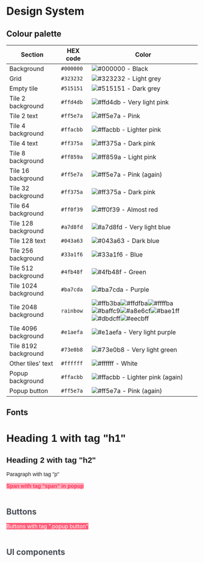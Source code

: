 # Design System

## Colour palette
| Section              | HEX code  | Color  |
|----------------------|-----------|--------|
| Background           | `#000000` |   ![#000000](https://placehold.co/15x15/000000/000000.png) - Black|
| Grid                 | `#323232` |   ![#323232](https://placehold.co/15x15/323232/323232.png) - Light grey|
| Empty tile           | `#515151` |   ![#515151](https://placehold.co/15x15/515151/515151.png) - Dark grey|
| Tile 2 background    | `#ffd4db` |   ![#ffd4db](https://placehold.co/15x15/ffd4db/ffd4db.png) - Very light pink|
| Tile 2 text          | `#ff5e7a` |   ![#ff5e7a](https://placehold.co/15x15/ff5e7a/ff5e7a.png) - Pink|
| Tile 4 background    | `#ffacbb` |   ![#ffacbb](https://placehold.co/15x15/ffacbb/ffacbb.png) - Lighter pink|
| Tile 4 text          | `#ff375a` |   ![#ff375a](https://placehold.co/15x15/ff375a/ff375a.png) - Dark pink|
| Tile 8 background    | `#ff859a` |   ![#ff859a](https://placehold.co/15x15/ff859a/ff859a.png) - Light pink|
| Tile 16 background   | `#ff5e7a` |   ![#ff5e7a](https://placehold.co/15x15/ff5e7a/ff5e7a.png) - Pink (again)|
| Tile 32 background   | `#ff375a` |   ![#ff375a](https://placehold.co/15x15/ff375a/ff375a.png) - Dark pink|
| Tile 64 background   | `#ff0f39` |   ![#ff0f39](https://placehold.co/15x15/ff0f39/ff0f39.png) - Almost red|
| Tile 128 background  | `#a7d8fd` |   ![#a7d8fd](https://placehold.co/15x15/a7d8fd/a7d8fd.png) - Very light blue|
| Tile 128 text        | `#043a63` |   ![#043a63](https://placehold.co/15x15/043a63/043a63.png) - Dark blue|
| Tile 256 background  | `#33a1f6` |   ![#33a1f6](https://placehold.co/15x15/33a1f6/33a1f6.png) - Blue
| Tile 512 background  | `#4fb48f` |   ![#4fb48f](https://placehold.co/15x15/4fb48f/4fb48f.png) - Green|
| Tile 1024 background | `#ba7cda` |   ![#ba7cda](https://placehold.co/15x15/ba7cda/ba7cda.png) - Purple|
| Tile 2048 background | `rainbow` |![#ffb3ba](https://placehold.co/15x15/ffb3ba/ffb3ba.png)![#ffdfba](https://placehold.co/15x15/ffdfba/ffdfba.png)![#ffffba](https://placehold.co/15x15/ffffba/ffffba.png)![#baffc9](https://placehold.co/15x15/baffc9/baffc9.png)![#a8e6cf](https://placehold.co/15x15/a8e6cf/a8e6cf.png)![#bae1ff](https://placehold.co/15x15/bae1ff/bae1ff.png)![#dbdcff](https://placehold.co/15x15/dbdcff/dbdcff.png)![#eecbff](https://placehold.co/15x15/eecbff/eecbff.png)|
| Tile 4096 background | `#e1aefa` |   ![#e1aefa](https://placehold.co/15x15/e1aefa/e1aefa.png) - Very light purple|
| Tile 8192 background | `#73e0b8` |   ![#73e0b8](https://placehold.co/15x15/73e0b8/73e0b8.png) - Very light green|
| Other tiles' text    | `#ffffff` |   ![#ffffff](https://placehold.co/15x15/ffffff/ffffff.png) - White|
| Popup background     | `#ffacbb` |   ![#ffacbb](https://placehold.co/15x15/ffacbb/ffacbb.png) - Lighter pink (again)|
| Popup button         | `#ff5e7a` |   ![#ff5e7a](https://placehold.co/15x15/ff5e7a/ff5e7a.png) - Pink (again)|


## Fonts
<h1 style="font-family: 'Trebuchet MS', 'Lucida Sans Unicode', 'Lucida Grande', 'Lucida Sans', Arial, sans-serif;">
    Heading 1 with tag "h1"
</h1>


<h2 style="font-family: 'Trebuchet MS', 'Lucida Sans Unicode', 'Lucida Grande', 'Lucida Sans', Arial, sans-serif;">
    Heading 2 with tag "h2"
</h2>

<p style="font-family: 'Trebuchet MS', 'Lucida Sans Unicode', 'Lucida Grande', 'Lucida Sans', Arial, sans-serif;">
    Paragraph with tag "p"
</p>

<span style="font-family: 'Trebuchet MS', 'Lucida Sans Unicode', 'Lucida Grande', 'Lucida Sans', Arial, sans-serif; font-weight: bolder; background-color: #ffacbb; color: #ff375a;">
    Span with tag "span" in popup
</span>

<span style="color:rgb(71, 78, 85);">
<br>
<br>

## Buttons
<span style="background-color: #ff5e7a; color: white;">
Buttons with tag ".popup button"
</span>
<br>
<br>

## UI components
